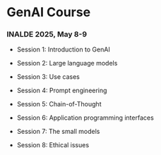 # GenAI Course

### INALDE 2025, May 8-9

- Session 1: Introduction to GenAI

- Session 2: Large language models

- Session 3: Use cases

- Session 4: Prompt engineering

- Session 5: Chain-of-Thought

- Session 6: Application programming interfaces

- Session 7: The small models

- Session 8: Ethical issues
